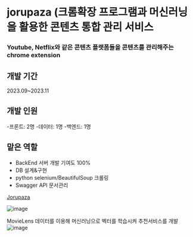 # jorupaza (크롬확장 프로그램과 머신러닝을 활용한 콘텐츠 통합 관리 서비스
### Youtube, Netflix와 같은 콘텐츠 플랫폼들을 콘텐츠를 관리해주는 chrome extension 

## 개발 기간
2023.09~2023.11

## 개발 인원
-프론트: 2명
-데이터: 1명
-백엔드: 1명

## 맡은 역할
- BackEnd 서버 개발 기여도 100%
- DB 설계&구현
- python selenium/BeautifulSoup 크롤링
- Swagger API 문서관리

[Jorupaza](http://ceprj.gachon.ac.kr:60002/)

![image](https://github.com/epass1123/jorupaza/assets/59950506/09de9104-5700-4ceb-97a6-a8a6807e3f8d)

MovieLens 데이터를 이용해 머신러닝으로 벡터를 학습시켜 추천서비스를 개발
![image](https://github.com/epass1123/jorupaza/assets/59950506/6eb38481-9c14-41c8-b0e2-5b7f02528182)


